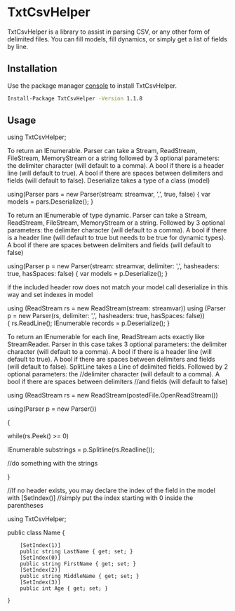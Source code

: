 # TxtCsvHelper

TxtCsvHelper is a library to assist in parsing CSV, or any other form of delimited files. You can fill models, fill dynamics, or simply get a list of fields by line.

## Installation

Use the package manager [console](https://www.nuget.org/packages/TxtCsvHelper/) to install TxtCsvHelper.

```bash
Install-Package TxtCsvHelper -Version 1.1.8
```

## Usage
using TxtCsvHelper;

To return an IEnumerable<T>. 
Parser can take a Stream, ReadStream, FileStream, MemoryStream or a string followed by 3 optional parameters: the delimiter character (will default to a comma). 
A bool if there is a header line (will default to true). 
A bool if there are spaces between delimiters and fields (will default to false). Deserialize takes a type of a class (model)
  
using(Parser pars = new Parser(stream: streamvar, ',', true, false)
{
var models = pars.Deserialize<Name>();
}

To return an IEnumerable of type dynamic. Parser can take a Stream, ReadStream, FileStream, MemoryStream or a string. 
Followed by 3 optional parameters: the delimiter character (will default to a comma). 
A bool if there is a header line (will default to true but needs to be true for dynamic types). 
A bool if there are spaces between delimiters and fields (will default to false)

using(Parser p = new Parser(stream: streamvar, delimiter: ',', hasheaders: true, hasSpaces: false)
{
var models = p.Deserialize();
}

if the included header row does not match your model call deserialize in this way and set indexes in model

using (ReadStream rs = new ReadStream(stream: streamvar))
using (Parser p = new Parser(rs, delimiter: ',', hasheaders: true, hasSpaces: false))            
{
rs.ReadLine();
IEnumerable<Name> records = p.Deserialize<Name>();
}

To return an IEnumerable<string> for each line, ReadStream acts exactly like StreamReader. 
Parser in this case takes 3 optional parameters: the delimiter character (will default to a comma). 
A bool if there is a header line (will default to true). A bool if there are spaces between delimiters and fields (will default to false). 
SplitLine takes a Line of delimited fields. Followed by 2 optional parameters: the //delimiter character (will default to a comma). 
A bool if there are spaces between delimiters //and fields (will default to false)

using (ReadStream rs = new ReadStream(postedFile.OpenReadStream())

using(Parser p = new Parser())

{

while(rs.Peek() >= 0)

IEnumerable<string> substrings = p.Splitline(rs.Readline());
  
//do something with the strings

}

//If no header exists, you may declare the index of the field in the model with [SetIndex()]
//simply put the index starting with 0 inside the parentheses

using TxtCsvHelper;

public class Name
    {
    
        [SetIndex(1)]
        public string LastName { get; set; }
        [SetIndex(0)]
        public string FirstName { get; set; }
        [SetIndex(2)]
        public string MiddleName { get; set; }
        [SetIndex(3)]
        public int Age { get; set; }
        
    }
```
